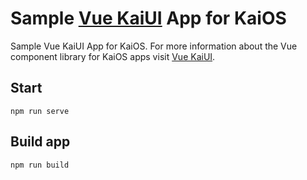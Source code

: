 # Sample [Vue KaiUI](https://github.com/sebastianbaar/vue-kaiui) App for KaiOS

Sample Vue KaiUI App for KaiOS. 
For more information about the Vue component library for KaiOS apps visit [Vue KaiUI](https://github.com/sebastianbaar/vue-kaiui).

## Start

```console
npm run serve
```

## Build app

```console
npm run build
```